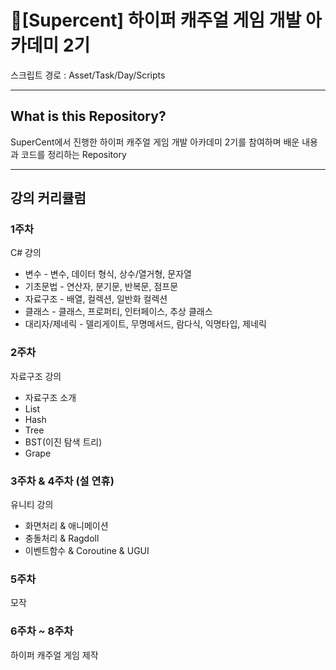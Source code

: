 # 💎[Supercent] 하이퍼 캐주얼 게임 개발 아카데미 2기
스크립트 경로 : Asset/Task/Day/Scripts

---

## What is this Repository?

SuperCent에서 진행한 하이퍼 캐주얼 게임 개발 아카데미 2기를 참여하며 배운 내용과  코드를 정리하는 Repository

---
## 강의 커리큘럼

### 1주차
  
C# 걍의
  - 변수 - 변수, 데이터 형식, 상수/열거형, 문자열
  - 기초문법 - 연산자, 분기문, 반복문, 점프문
  - 자료구조 - 배열, 컬렉션, 일반화 컬렉션
  - 클래스 - 클래스, 프로퍼티, 인터페이스, 추상 클래스
  - 대리자/제네릭 - 델리게이트, 무명메서드, 람다식, 익명타입, 제네릭

### 2주차

자료구조 강의
  - 자료구조 소개
  - List
  - Hash
  - Tree
  - BST(이진 탐색 트리)
  - Grape

### 3주차 & 4주차 (설 연휴)

유니티 강의
  - 화면처리 & 애니메이션
  - 충돌처리 & Ragdoll
  - 이벤트함수 & Coroutine & UGUI
  
### 5주차

모작
  
### 6주차 ~ 8주차

하이퍼 캐주얼 게임 제작
  
  
  
  
  
  
  
  
  
  
